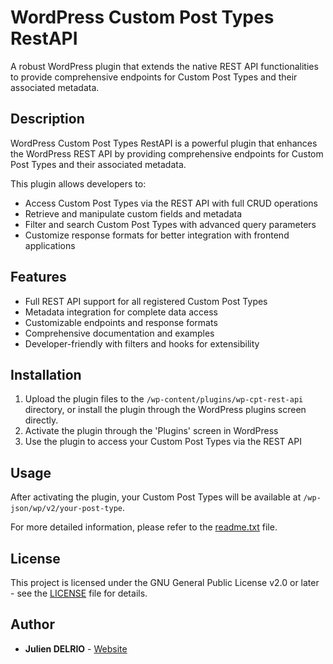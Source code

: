 # WordPress Custom Post Types RestAPI

A robust WordPress plugin that extends the native REST API functionalities to provide comprehensive endpoints for Custom Post Types and their associated metadata.

## Description

WordPress Custom Post Types RestAPI is a powerful plugin that enhances the WordPress REST API by providing comprehensive endpoints for Custom Post Types and their associated metadata.

This plugin allows developers to:

* Access Custom Post Types via the REST API with full CRUD operations
* Retrieve and manipulate custom fields and metadata
* Filter and search Custom Post Types with advanced query parameters
* Customize response formats for better integration with frontend applications

## Features

* Full REST API support for all registered Custom Post Types
* Metadata integration for complete data access
* Customizable endpoints and response formats
* Comprehensive documentation and examples
* Developer-friendly with filters and hooks for extensibility

## Installation

1. Upload the plugin files to the `/wp-content/plugins/wp-cpt-rest-api` directory, or install the plugin through the WordPress plugins screen directly.
2. Activate the plugin through the 'Plugins' screen in WordPress
3. Use the plugin to access your Custom Post Types via the REST API

## Usage

After activating the plugin, your Custom Post Types will be available at `/wp-json/wp/v2/your-post-type`.

For more detailed information, please refer to the [readme.txt](src/readme.txt) file.

## License

This project is licensed under the GNU General Public License v2.0 or later - see the [LICENSE](LICENSE) file for details.

## Author

* **Julien DELRIO** - [Website](https://juliendelrio.fr)
